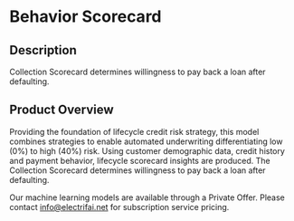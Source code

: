 # Behavior Scorecard

## Description
Collection Scorecard determines willingness to pay back a loan after defaulting. 

## Product Overview
Providing the foundation of lifecycle credit risk strategy, this model combines strategies to enable automated underwriting differentiating low (0%) to high (40%) risk. Using customer demographic data, credit history and payment behavior, lifecycle scorecard insights are produced. The Collection Scorecard determines willingness to pay back a loan after defaulting. 

Our machine learning models are available through a Private Offer. Please contact info@electrifai.net for subscription service pricing.

